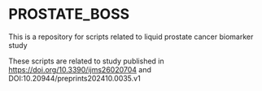 # PROSTATE_BOSS
This is a repository for scripts related to liquid prostate cancer biomarker study 

These scripts are related to study published in https://doi.org/10.3390/ijms26020704 and DOI:10.20944/preprints202410.0035.v1
